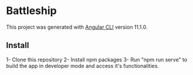# Battleship

This project was generated with [Angular CLI](https://github.com/angular/angular-cli) version 11.1.0.

## Install

1- Clone this repository
2- Install npm packages
3- Run "npm run serve" to build the app in developer mode and access it's functionalities.
